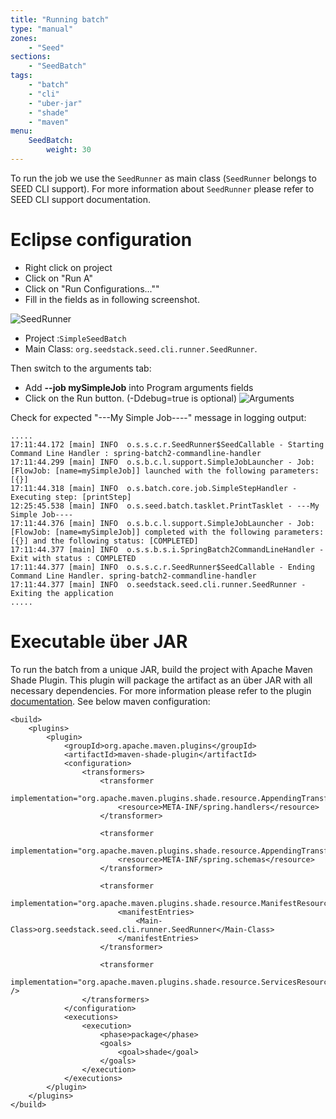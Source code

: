 ```yaml
---
title: "Running batch"
type: "manual"
zones:
    - "Seed"
sections:
    - "SeedBatch"
tags:
    - "batch"
    - "cli"
    - "uber-jar"
    - "shade"
    - "maven"
menu:
    SeedBatch:
        weight: 30
---
```


To run the job we use the `SeedRunner` as main class (`SeedRunner` belongs to SEED CLI support).  For more information about `SeedRunner` please refer to SEED CLI support documentation.

# Eclipse configuration

-   Right click on project
-   Click on "Run A" 
-   Click on "Run Configurations...""
-   Fill in the fields as in following screenshot.

![SeedRunner](/img/seed/batch/seed-runner.png)

-   Project :`SimpleSeedBatch`
-   Main Class: `org.seedstack.seed.cli.runner.SeedRunner`.


Then switch to the arguments tab:

- Add **--job mySimpleJob** into Program arguments fields
- Click on the Run button. (-Ddebug=true is optional)
![Arguments](/img/seed/batch/arguments.png)

Check for expected "---My Simple Job----" message in logging output:

```
.....
17:11:44.172 [main] INFO  o.s.s.c.r.SeedRunner$SeedCallable - Starting Command Line Handler : spring-batch2-commandline-handler
17:11:44.299 [main] INFO  o.s.b.c.l.support.SimpleJobLauncher - Job: [FlowJob: [name=mySimpleJob]] launched with the following parameters: [{}]
17:11:44.318 [main] INFO  o.s.batch.core.job.SimpleStepHandler - Executing step: [printStep]
12:25:45.538 [main] INFO  o.s.seed.batch.tasklet.PrintTasklet - ---My Simple Job----
17:11:44.376 [main] INFO  o.s.b.c.l.support.SimpleJobLauncher - Job: [FlowJob: [name=mySimpleJob]] completed with the following parameters: [{}] and the following status: [COMPLETED]
17:11:44.377 [main] INFO  o.s.s.b.s.i.SpringBatch2CommandLineHandler - Exit with status : COMPLETED
17:11:44.377 [main] INFO  o.s.s.c.r.SeedRunner$SeedCallable - Ending Command Line Handler. spring-batch2-commandline-handler
17:11:44.377 [main] INFO  o.seedstack.seed.cli.runner.SeedRunner - Exiting the application
.....

```

# Executable über JAR

To run the batch from a unique JAR, build the project with Apache Maven Shade Plugin. This plugin will package the artifact as an über JAR with all necessary dependencies. 
For more information please refer to the plugin [documentation](http://maven.apache.org/plugins/maven-shade-plugin/examples/executable-jar.html). See below maven configuration:


```
<build>
    <plugins>
        <plugin>
            <groupId>org.apache.maven.plugins</groupId>
            <artifactId>maven-shade-plugin</artifactId>
            <configuration>
                <transformers>
                    <transformer
                        implementation="org.apache.maven.plugins.shade.resource.AppendingTransformer">
                        <resource>META-INF/spring.handlers</resource>
                    </transformer>

                    <transformer
                        implementation="org.apache.maven.plugins.shade.resource.AppendingTransformer">
                        <resource>META-INF/spring.schemas</resource>
                    </transformer>

                    <transformer
                        implementation="org.apache.maven.plugins.shade.resource.ManifestResourceTransformer">
                        <manifestEntries>
                            <Main-Class>org.seedstack.seed.cli.runner.SeedRunner</Main-Class>
                        </manifestEntries>
                    </transformer>

                    <transformer
                        implementation="org.apache.maven.plugins.shade.resource.ServicesResourceTransformer" />
                </transformers>
            </configuration>
            <executions>
                <execution>
                    <phase>package</phase>
                    <goals>
                        <goal>shade</goal>
                    </goals>
                </execution>
            </executions>
        </plugin>
    </plugins>
</build>
```





